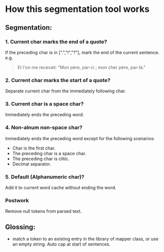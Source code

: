 # How this segmentation tool works
## Segmentation: 
### 1. Current char marks the end of a quote? 
If the preceding char is in [".","!","?"], mark the end of the current sentence. 
e.g. 
>Et l'on me recevait: "Mon père, par-ci ; mon cher père, par-là."
### 2. Current char marks the start of a quote? 
Separate current char from the immediately following char. 
### 3. Current char is a space char? 
Immediately ends the preceding word.
### 4. Non-alnum non-space char? 
Immediately ends the preceding word except for the following scenarios: 
- Char is the first char. 
- The preceding char is a space char. 
- The preceding char is clitic.
- Decimal separator.
### 5. Default (Alphanumeric char)? 
Add it to current word cache without ending the word.
### Postwork
Remove null tokens from parsed text. 
## Glossing:
- match a token to an existing entry in the library of mapper class, or use an empty string. Auto cap at start of sentences.



